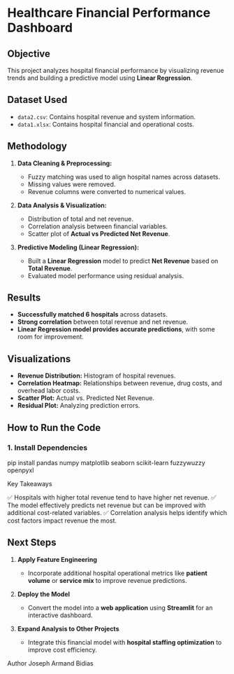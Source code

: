 

# Healthcare Financial Performance Dashboard

## **Objective**
This project analyzes hospital financial performance by visualizing revenue trends and building a predictive model using **Linear Regression**.

## **Dataset Used**
- `data2.csv`: Contains hospital revenue and system information.
- `data1.xlsx`: Contains hospital financial and operational costs.

## **Methodology**
1. **Data Cleaning & Preprocessing:**
   - Fuzzy matching was used to align hospital names across datasets.
   - Missing values were removed.
   - Revenue columns were converted to numerical values.

2. **Data Analysis & Visualization:**
   - Distribution of total and net revenue.
   - Correlation analysis between financial variables.
   - Scatter plot of **Actual vs Predicted Net Revenue**.

3. **Predictive Modeling (Linear Regression):**
   - Built a **Linear Regression** model to predict **Net Revenue** based on **Total Revenue**.
   - Evaluated model performance using residual analysis.

## **Results**
- **Successfully matched 6 hospitals** across datasets.
- **Strong correlation** between total revenue and net revenue.
- **Linear Regression model provides accurate predictions**, with some room for improvement.

## **Visualizations**
- **Revenue Distribution:** Histogram of hospital revenues.
- **Correlation Heatmap:** Relationships between revenue, drug costs, and overhead labor costs.
- **Scatter Plot:** Actual vs. Predicted Net Revenue.
- **Residual Plot:** Analyzing prediction errors.

## **How to Run the Code**
### 1. Install Dependencies
pip install pandas numpy matplotlib seaborn scikit-learn fuzzywuzzy openpyxl





Key Takeaways

✅ Hospitals with higher total revenue tend to have higher net revenue.
✅ The model effectively predicts net revenue but can be improved with additional cost-related variables.
✅ Correlation analysis helps identify which cost factors impact revenue the most.



## **Next Steps**
1. **Apply Feature Engineering**  
   - Incorporate additional hospital operational metrics like **patient volume** or **service mix** to improve revenue predictions.

2. **Deploy the Model**  
   - Convert the model into a **web application** using **Streamlit** for an interactive dashboard.

3. **Expand Analysis to Other Projects**  
   - Integrate this financial model with **hospital staffing optimization** to improve cost efficiency.



Author
Joseph Armand Bidias 

